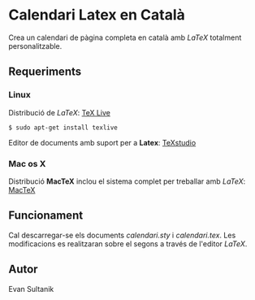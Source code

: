 # Calendari Latex en Català

Crea un calendari de pàgina completa en català amb *LaTeX* totalment personalitzable.

## Requeriments

### Linux

Distribució de *LaTeX*: [TeX Live](http://tug.org/texlive/)

```
$ sudo apt-get install texlive
```

Editor de documents amb suport per a **Latex**: [TeXstudio](http://www.texstudio.org)

### Mac os X

Distribució **MacTeX** inclou el sistema complet per treballar amb *LaTeX*: [MacTeX](http://tug.org/mactex/)

## Funcionament
Cal descarregar-se els documents *calendari.sty* i *calendari.tex*. Les modificacions es realitzaran sobre el segons a través de l'editor *LaTeX*.

## Autor
Evan Sultanik
